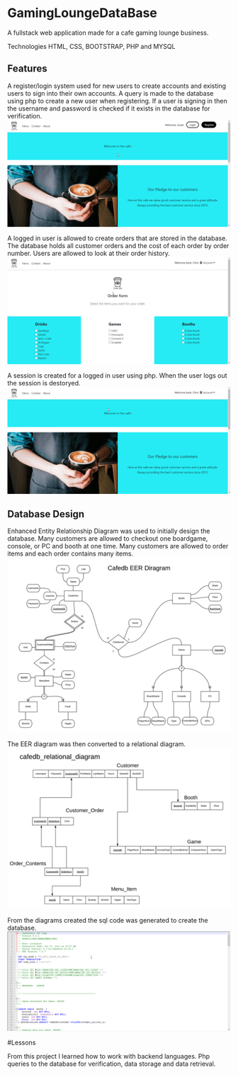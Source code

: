 # GamingLoungeDataBase

A fullstack web application made for a cafe gaming lounge business. 

Technologies
HTML, CSS, BOOTSTRAP, PHP and MYSQL

## Features

A register/login system used for new users to create accounts and existing users to sign into their own accounts. A query is made to the database using php to create a new user when registering. If a user is signing in then the username and password is checked if it exists in the database for verification. 
![](Images/register-feature.gif)

A logged in user is allowed to create orders that are stored in the database. The database holds all customer orders and the cost of each order by order number. Users are allowed to look at their order history. 
![](Images/order-menu-feature.gif)

A session is created for a logged in user using php. When the user logs out the session is destoryed.
![](Images/user-session-feature.gif)

## Database Design

Enhanced Entity Relationship Diagram was used to initially design the database. Many customers are allowed to checkout one boardgame, console, or PC and booth at one time. Many customers are allowed to order items and each order contains many items. 
![](Images/Cafedb-EER-diagram.png)

The EER diagram was then converted to a relational diagram. 
![](Images/cafedb_relational_diagram.png)

From the diagrams created the sql code was generated to create the database.
![](Images/sql-code.gif)

#Lessons

From this project I learned how to work with backend languages. Php queries to the database for verification, data storage and data retrieval. 
